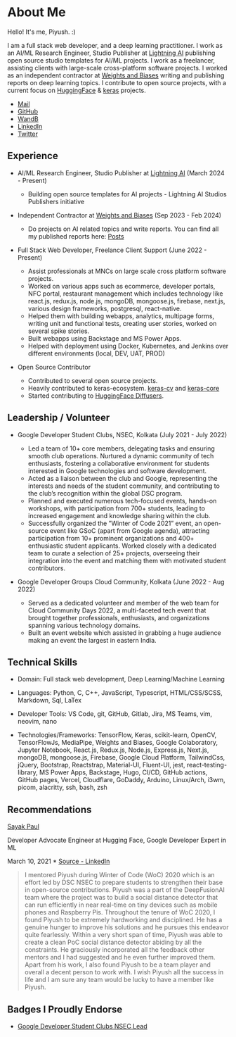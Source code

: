 # About Me

Hello! It's me, Piyush. :)

I am a full stack web developer, and a deep learning practitioner. 
I work as an AI/ML Research Engineer, Studio Publisher at [Lightning AI](https://lightning.ai/cosmo3769/home) publishing open source studio templates for AI/ML projects.
I work as a freelancer, assisting clients with large-scale cross-platform software projects.
I worked as an independent contractor at [Weights and Biases](https://wandb.ai/cosmo3769) writing and publishing reports on deep learning topics.
I contribute to open source projects, with a current focus on [HuggingFace](https://huggingface.co) & [keras](https://keras.io) projects.

* [Mail](mailto:piyushthakur3769@gmail.com)
* [GitHub](https://github.com/cosmo3769)
* [WandB](https://wandb.ai/cosmo3769)
* [LinkedIn](https://www.linkedin.com/in/cosmo3769/)
* [Twitter](https://twitter.com/cosmo3769)

## Experience

* AI/ML Research Engineer, Studio Publisher at [Lightning AI](https://lightning.ai/cosmo3769/home) (March 2024 - Present)

  - Building open source templates for AI projects - Lightning AI Studios Publishers initiative

* Independent Contractor at [Weights and Biases](https://wandb.ai/cosmo3769) (Sep 2023 - Feb 2024)

  - Do projects on AI related topics and write reports. You can find all my published reports here: [Posts](https://cosmo3769.github.io/posts/)

* Full Stack Web Developer, Freelance Client Support (June 2022 - Present)

  - Assist professionals at MNCs on large scale cross platform software projects.
  - Worked on various apps such as ecommerce, developer portals, NFC portal, restaurant management which includes
    technology like react.js, redux.js, node.js, mongoDB, mongoose.js, firebase, next.js, various design frameworks, postgresql,
    react-native.
  - Helped them with building webapps, analytics, multipage forms, writing unit and functional tests, creating user stories,
    worked on several spike stories.
  - Built webapps using Backstage and MS Power Apps.
  - Helped with deployment using Docker, Kubernetes, and Jenkins over different environments (local, DEV, UAT, PROD)

* Open Source Contributor

  - Contributed to several open source projects.
  - Heavily contributed to keras-ecosystem. [keras-cv](https://github.com/keras-team/keras-cv) and [keras-core](https://github.com/keras-team/keras-core)
  - Started contributing to [HuggingFace Diffusers](https://github.com/huggingface/diffusers).

## Leadership / Volunteer

* Google Developer Student Clubs, NSEC, Kolkata (July 2021 - July 2022)

  - Led a team of 10+ core members, delegating tasks and ensuring smooth club operations. Nurtured a dynamic
    community of tech enthusiasts, fostering a collaborative environment for students interested in Google technologies and
    software development.
  - Acted as a liaison between the club and Google, representing the interests and needs of the student community, and
    contributing to the club’s recognition within the global DSC program.
  - Planned and executed numerous tech-focused events, hands-on workshops, with participation from 700+ students,
    leading to increased engagement and knowledge sharing within the club.
  - Successfully organized the ”Winter of Code 2021” event, an open-source event like GSoC (apart from Google agenda),
    attracting participation from 10+ prominent organizations and 400+ enthusiastic student applicants. Worked closely
    with a dedicated team to curate a selection of 25+ projects, overseeing their integration into the event and matching
    them with motivated student contributors.

* Google Developer Groups Cloud Community, Kolkata (June 2022 - Aug 2022)

  - Served as a dedicated volunteer and member of the web team for Cloud Community Days 2022, a multi-faceted tech
    event that brought together professionals, enthusiasts, and organizations spanning various technology domains.
  - Built an event website which assisted in grabbing a huge audience making an event the largest in eastern India.

## Technical Skills

* Domain: Full stack web development, Deep Learning/Machine Learning

* Languages: Python, C, C++, JavaScript, Typescript, HTML/CSS/SCSS, Markdown, Sql, LaTex

* Developer Tools: VS Code, git, GitHub, Gitlab, Jira, MS Teams, vim, neovim, nano

* Technologies/Frameworks: TensorFlow, Keras, scikit-learn, OpenCV, TensorFlowJs, MediaPipe, Weights and Biases,
  Google Colaboratory, Jupyter Notebook, React.js, Redux.js, Node.js, Express.js, Next.js, mongoDB, mongoose.js, Firebase,
  Google Cloud Platform, TailwindCss, jQuery, Bootstrap, Reactstrap, Material-UI, Fluent-UI, jest, react-testing-library, MS
  Power Apps, Backstage, Hugo, CI/CD, GitHub actions, GitHub pages, Vercel, Cloudflare, GoDaddy, Arduino, Linux/Arch,
  i3wm, picom, alacritty, ssh, bash, zsh

## Recommendations

[Sayak Paul](https://sayak.dev)

Developer Advocate Engineer at Hugging Face, Google Developer Expert in ML

March 10, 2021 * [Source - LinkedIn](https://www.linkedin.com/in/cosmo3769/)

> I mentored Piyush during Winter of Code (WoC) 2020 which is an effort led by DSC NSEC to prepare students to strengthen their base in open-source contributions. 
Piyush was a part of the DeepFusionAI team where the project was to build a social distance detector that can run efficiently in near real-time on tiny devices such as mobile phones and Raspberry Pis. Throughout the tenure of WoC 2020, I found Piyush to be extremely hardworking and disciplined. He has a genuine hunger to improve his solutions and he pursues this endeavor quite fearlessly. Within a very short span of time, Piyush was able to create a clean PoC social distance detector abiding by all the constraints. He graciously incorporated all the feedback other mentors and I had suggested and he even further improved them. 
Apart from his work, I also found Piyush to be a team player and overall a decent person to work with. I wish Piyush all the success in life and I am sure any team would be lucky to have a member like Piyush. 

## Badges I Proudly Endorse

* [Google Developer Student Clubs NSEC Lead](https://developers.google.com/profile/badges/community/dsc/2021/lead)